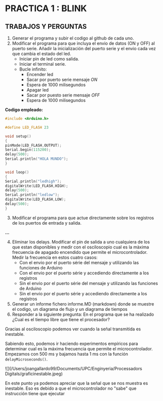 # PRACTICA 1 : BLINK
## TRABAJOS Y PERGUNTAS
1. Generar el programa  y subir el codigo  al github de cada uno.
2. Modificar el programa para que incluya el envio de datos (ON y OFF) al puerto serie.
    Añadir la inicialización del puerto serie y el envio cada vez que cambia el estado del led.
   - Iniciar pin de led como salida.
   - Iniciar el terminal serie.                      
   - Bucle infinito:  
       * Encender led  
       * Sacar por puerto serie mensaje *ON*          
       * Espera de 1000 milisegundos  
       * Apagar led  
       * Sacar por puesto serie mensaje *OFF*        
       * Espera de 1000 milisegundos
  
  **Codigo empleado:**
  ```c
  #include <Arduino.h>

#define LED_FLASH 23

void setup() 
{
  pinMode(LED_FLASH,OUTPUT);
  Serial.begin(115200);
  delay(500);
  Serial.println("HOLA MUNDO");
}

void loop() 
{
  Serial.println("ledhigh");
  digitalWrite(LED_FLASH,HIGH);
  delay(500);
  Serial.println("ledlow");
  digitalWrite(LED_FLASH,LOW);
  delay(500);
}
```

3. Modificar el programa para que actue directamente sobre los registros de los puertos de entrada y salida.

**...** 

4. Eliminar los delays. Modificar el pin de salida a uno cualquiera de los que estan disponibles y medir con el osciloscopio cual es la màxima frecuencia de apagado encendido que permite el microcontrolador. Medir la frecuencia en estos cuatro casos: 
   - Con el envio por el puerto série del mensaje y utilizando las funciones de Arduino
   - Con el envio por el puerto série y accediendo directamente a los registros
   - Sin el envio por el puerto série del mensaje y utilizando las funciones de Arduino
   - Sin el envio por el puerto série y accediendo directamente a los registros
5. Generar un informe fichero  informe.MD (markdown) donde se muestre el codigo, un diagrama de flujo y un diagrama de tiempos 
6. Responder a la siguiente pregunta: En el programa que se ha realizado ¿Cual es el tiempo libre que tiene el procesador?

Gracias al osciloscopio podemos ver cuando la señal transmitida es inestable.

Sabiendo esto, podemos ir haciendo experimentos empíricos para determinar cual es la máxima frecuencia que permite el microcontrolador. Empezamos con 500 ms y bajamos hasta 1 ms con la función `delayMicroseconds()`. 


![](/Users/joangallardo99/Documents/UPC/Enginyeria/Processadors Digitals/graficinestable.jpeg)

En este punto ya podemos apreciar que la señal que se nos muestra es inestable. Eso es debido a que el microcontrolador no "sabe" que instrucción tiene que ejecutar 




